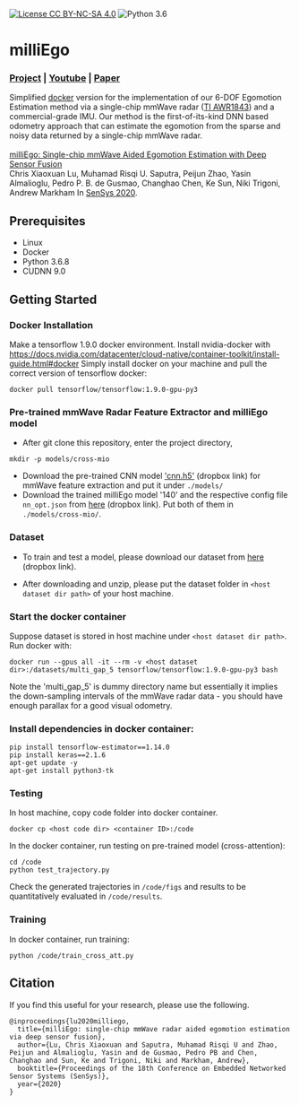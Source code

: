 [![License CC BY-NC-SA 4.0](https://img.shields.io/badge/license-CC4.0-blue.svg)](https://creativecommons.org/licenses/by-nc-sa/4.0/legalcode)
![Python 3.6](https://img.shields.io/badge/python-3.6-green.svg)

# milliEgo
### [Project](https://christopherlu.github.io/publications/milliego) | [Youtube](https://www.youtube.com/watch?v=I9vjoKGY2ts&feature=youtu.be) | [Paper](https://christopherlu.github.io/files/papers/[SenSys2020]milliEgo.pdf) <br>

Simplified [docker](https://www.docker.com/) version for the implementation of our 6-DOF Egomotion Estimation method via a single-chip mmWave radar ([TI AWR1843](https://www.ti.com/product/AWR1843)) and a commercial-grade IMU. Our method is the first-of-its-kind DNN based odometry approach that can estimate the egomotion from the sparse and noisy data returned by a single-chip mmWave radar. <br><br>
[milliEgo: Single-chip mmWave Aided Egomotion Estimation with Deep Sensor Fusion](https://christopherlu.github.io/publications/milliego)  
Chris Xiaoxuan Lu, Muhamad Risqi U. Saputra, Peijun Zhao, Yasin Almalioglu, Pedro P. B. de Gusmao, Changhao Chen, Ke Sun, Niki Trigoni, Andrew Markham
In [SenSys 2020](https://www.sigmobile.org/sensys/2020/).  

## Prerequisites
- Linux
- Docker
- Python 3.6.8
- CUDNN 9.0

## Getting Started
### Docker Installation
Make a tensorflow 1.9.0 docker environment. Install nvidia-docker with https://docs.nvidia.com/datacenter/cloud-native/container-toolkit/install-guide.html#docker
Simply install docker on your machine and pull the correct version of tensorflow docker:

```
docker pull tensorflow/tensorflow:1.9.0-gpu-py3
```
### Pre-trained mmWave Radar Feature Extractor and milliEgo model
- After git clone this repository, enter the project directory,
```
mkdir -p models/cross-mio
```
- Download the pre-trained CNN model ['cnn.h5'](https://www.dropbox.com/s/osi5w1gaaiiykhi/cnn.h5?dl=0) (dropbox link) for mmWave feature extraction and put it under `./models/`
- Download the trained milliEgo model '140' and the respective config file `nn_opt.json` from [here](https://www.dropbox.com/sh/g0rpk0ah6oldyp9/AACTjB6fIUfw02ol3Adj2wqga?dl=0) (dropbox link). Put both of them in `./models/cross-mio/`.

### Dataset
- To train and test a model, please download our dataset from [here](https://www.dropbox.com/s/q6z81pe1mxr0iyo/milliVO_dataset.zip?dl=0) (dropbox link).

- After downloading and unzip, please put the dataset folder in `<host dataset dir path>` of your host machine.

### Start the docker container

Suppose dataset is stored in host machine under `<host dataset dir path>`. Run docker with:

```
docker run --gpus all -it --rm -v <host dataset dir>:/datasets/multi_gap_5 tensorflow/tensorflow:1.9.0-gpu-py3 bash
```
Note the 'multi_gap_5' is dummy directory name but essentially it implies the down-sampling intervals of the mmWave radar data - you should have enough parallax for a good visual odometry.

### Install dependencies in docker container:

```
pip install tensorflow-estimator==1.14.0
pip install keras==2.1.6
apt-get update -y
apt-get install python3-tk
```

### Testing
In host machine, copy code folder into docker container.

```
docker cp <host code dir> <container ID>:/code
```

In the docker container, run testing on pre-trained model (cross-attention):

```
cd /code
python test_trajectory.py
```
Check the generated trajectories in `/code/figs` and results to be quantitatively evaluated in `/code/results`.

### Training
In docker container, run training:

```
python /code/train_cross_att.py
```

## Citation

If you find this useful for your research, please use the following.

```
@inproceedings{lu2020milliego,
  title={milliEgo: single-chip mmWave radar aided egomotion estimation via deep sensor fusion},
  author={Lu, Chris Xiaoxuan and Saputra, Muhamad Risqi U and Zhao, Peijun and Almalioglu, Yasin and de Gusmao, Pedro PB and Chen, Changhao and Sun, Ke and Trigoni, Niki and Markham, Andrew},
  booktitle={Proceedings of the 18th Conference on Embedded Networked Sensor Systems (SenSys)},
  year={2020}
}
```
